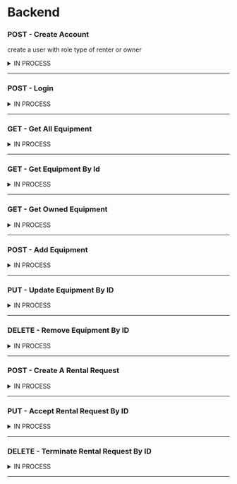 # Backend

### POST - Create Account
create a user with role type of renter or owner
<details>
<summary>IN PROCESS</summary>

```JSON
what you need:
{
    "username": "marco",  
    "password": "foobar", 
    "role": "owner"
}

what you get back:
{
    "user_id": 12,
    "username": "mary",
    "password": "$2a$08$cHlS2uqmuiHGvZcqcnFKNOnWcHJD49nDpINZslFqKaQi8dWMIoclC",
    "role": "owner"
}
```
</details>

-----------------------------------------------------------------------------------------

### POST - Login
<details>
<summary>IN PROCESS</summary>

```JSON
what you need:
role can be owner or renter
{
    "username": "marco",  
    "password": "foobar",
}

what you get back:
{
    "message": "marco is back!",
    "token": "eyJhbGciOiJIUzI1NiIsInR5cCI6IkpXVCJ9.eyJzdWJqZWN0IjoxMCwidXNlcm5hbWUiOiJtYXJjbyIsInJvbGUiOiJvd25lciIsImlhdCI6MTYxOTM2ODY1OCwiZXhwIjoxNjE5NDU1MDU4fQ.Hl9vOkOOhNPTcuckYaoj1b8KCMUvCHXGgMPFK4Vd2XA",
    "role": "owner"
}
```
</details>

-----------------------------------------------------------------------------------------

### GET - Get All Equipment
<details>
<summary>IN PROCESS</summary>
    
```JSON
Returns ALL equipment. Anyone can make this call.

what you get back:
[
    {
        "owner": {
            "id": 2,
            "username": "Mario"
        },
        "id": 1,
        "name": "camera",
        "imgUrl": "https://images.unsplash.com/photo-1516035069371-29a1b244cc32?ixid=MnwxMjA3fDB8MHxwaG90by1wYWdlfHx8fGVufDB8fHx8&ixlib=rb-1.2.1&auto=format&fit=crop&w=1000&q=80",
        "description": "like new",
        "isAvailable": true
    },
    {
        "owner": {
            "id": 2,
            "username": "Mario"
        },
        "id": 2,
        "name": "video camera",
        "imgUrl": "https://images.unsplash.com/photo-1589872307379-0ffdf9829123?ixlib=rb-1.2.1&ixid=MnwxMjA3fDB8MHxwaG90by1wYWdlfHx8fGVufDB8fHx8&auto=format&fit=crop&w=1051&q=80",
        "description": "excellent audio and image",
        "isAvailable": true
    },
    {
        "owner": {
            "id": 2,
            "username": "Mario"
        },
        "id": 3,
        "name": "podcast microphone",
        "imgUrl": "https://images.unsplash.com/photo-1590602847861-f357a9332bbc?ixid=MnwxMjA3fDB8MHxwaG90by1wYWdlfHx8fGVufDB8fHx8&ixlib=rb-1.2.1&auto=format&fit=crop&w=634&q=80",
        "description": "best audio out there",
        "isAvailable": true
    }
]
```
</details>

-----------------------------------------------------------------------------------------

### GET - Get Equipment By Id
<details>
<summary>IN PROCESS</summary>
    
```JSON
Returns equipment with specific id. Anyone can make this call.

what you get back:
{
    "owner": {
        "id": 2
    },
    "id": 1,
    "name": "camera",
    "imgUrl": "https://images.unsplash.com/photo-1516035069371-29a1b244cc32?ixid=MnwxMjA3fDB8MHxwaG90by1wYWdlfHx8fGVufDB8fHx8&ixlib=rb-1.2.1&auto=format&fit=crop&w=1000&q=80",
    "description": "like new",
    "isAvailable": true
}
```
</details>

-----------------------------------------------------------------------------------------

### GET - Get Owned Equipment
<details>
<summary>IN PROCESS</summary>

```JSON
Returns owned equipment. Only owners can make this call.

what you get back:
[
    {
        "equipment_id": 1,
        "equipment_name": "camera",
        "equipment_description": "like new",
        "equipment_img": "https://images.unsplash.com/photo-1516035069371-29a1b244cc32?ixid=MnwxMjA3fDB8MHxwaG90by1wYWdlfHx8fGVufDB8fHx8&ixlib=rb-1.2.1&auto=format&fit=crop&w=1000&q=80",
        "equipment_available": true
    },
    {
        "equipment_id": 2,
        "equipment_name": "video camera",
        "equipment_description": "excellent audio and image",
        "equipment_img": "https://images.unsplash.com/photo-1589872307379-0ffdf9829123?ixlib=rb-1.2.1&ixid=MnwxMjA3fDB8MHxwaG90by1wYWdlfHx8fGVufDB8fHx8&auto=format&fit=crop&w=1051&q=80",
        "equipment_available": false
    },
    {
        "equipment_id": 3,
        "equipment_name": "podcast microphone",
        "equipment_description": "best audio out there",
        "equipment_img": "https://images.unsplash.com/photo-1590602847861-f357a9332bbc?ixid=MnwxMjA3fDB8MHxwaG90by1wYWdlfHx8fGVufDB8fHx8&ixlib=rb-1.2.1&auto=format&fit=crop&w=634&q=80",
        "equipment_available": false
    }
]
```
</details>

-----------------------------------------------------------------------------------------

### POST - Add Equipment
<details>
<summary>IN PROCESS</summary>
    
```JSON
Adds equipment to database. Only owners can make this call.

what you need:
{
    "name": "mining rig",
    "description": "generates money",
    "imgUrl": "https://cdn.mos.cms.futurecdn.net/pLmxqBBToop8EyqSyTzExn-970-80.jpg.webp"
}

what you get back:
{
    "owner": {
        "id": 2,
        "username": "Mario"
    },
    "id": 4,
    "name": "mining rig",
    "imgUrl": "insert-image-url-here",
    "description": "generates money",
    "isAvailable": true
}
```
</details>

-----------------------------------------------------------------------------------------

### PUT - Update Equipment By ID
<details>
<summary>IN PROCESS</summary>
    
```JSON
Updates existing owned equipment. Only owner of equipment can make this call.

what you need (optional):
{
    "name": "mining rig",
    "description": "generates money",
    "imgUrl": "https://cdn.mos.cms.futurecdn.net/pLmxqBBToop8EyqSyTzExn-970-80.jpg.webp"
}

what you get back:
{
    "owner": {
        "id": 2,
        "username": "Mario"
    },
    "id": 4,
    "name": "mining rig",
    "imgUrl": "insert-image-url-here",
    "description": "generates money",
    "isAvailable": true
}
```
</details>

-----------------------------------------------------------------------------------------

### DELETE - Remove Equipment By ID
<details>
<summary>IN PROCESS</summary>
    
```JSON
Deletes equipment with specific id. Only owner of equipment can make this call.

what you get back:
{
    "owner": {
        "id": 2,
        "username": "Mario"
    },
    "id": 4,
    "name": "mining rig",
    "imgUrl": "insert-image-url-here",
    "description": "generates money",
    "isAvailable": true
}
```
</details>

-----------------------------------------------------------------------------------------

### POST - Create A Rental Request
<details>
<summary>IN PROCESS</summary>
    
```JSON
Creates a request to rent equipment. Only renters can make this call.

what you need:
{
    "equipment_id": 2
}

what you get back:
{
    "request_id": 4,
    "user_id": 1,
    "equipment_id": 2,
    "accepted": false
}
```
</details>

-----------------------------------------------------------------------------------------

### PUT - Accept Rental Request By ID
<details>
<summary>IN PROCESS</summary>
    
```JSON
Accepts request to rent equipment. Makes equipment unavailable until
rental is terminated. Only owner of equipment can make this call.

what you get back:
{
    "request_id": 4,
    "user_id": 1,
    "equipment_id": 2,
    "accepted": false
}
```
</details>

-----------------------------------------------------------------------------------------

### DELETE - Terminate Rental Request By ID
<details>
<summary>IN PROCESS</summary>

```JSON
Accepts request to rent equipment. Makes equipment unavailable until
rental is terminated. Only owner of equipment can make this call.

what you get back:
{
    "request_id": 4,
    "user_id": 1,
    "equipment_id": 2,
    "accepted": false
}
```
</details>

-----------------------------------------------------------------------------------------
